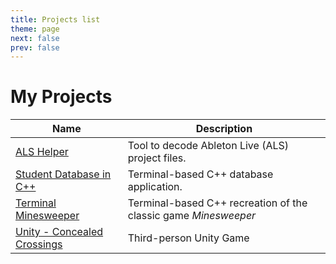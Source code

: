 ```yaml
---
title: Projects list
theme: page
next: false
prev: false
---
```


# My Projects

| Name                                                          | Description                                                     |
| ------------------------------------------------------------- | --------------------------------------------------------------- |
| [ALS Helper](/projects/als-helper)                            | Tool to decode Ableton Live (ALS) project files.                |
| [Student Database in C++](/projects/student-database)         | Terminal-based C++ database application.                        |
| [Terminal Minesweeper](/projects/terminal-minesweeper) | Terminal-based C++ recreation of the classic game _Minesweeper_ |
| [Unity - Concealed Crossings](/projects/concealed-crossings)  | Third-person Unity Game                                         |
